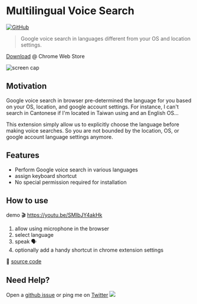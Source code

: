 # Multilingual Voice Search

[![GitHub](https://img.shields.io/github/license/hoishing/multilingual-voice-search)](https://opensource.org/licenses/MIT)

> Google voice search in languages different from your OS and location settings.

[Download][chrome-store] @ Chrome Web Store

![screen cap][screen]

## Motivation

Google voice search in browser pre-determined the language for you based on your OS, location, and google account settings. For instance, I can't search in Cantonese if I'm located in Taiwan using and an English OS...

This extension simply allow us to explicitly choose the language before making voice searches. So you are not bounded by the location, OS, or google account language settings anymore.

## Features

- Perform Google voice search in various languages
- assign keyboard shortcut
- No special permission required for installation

## How to use

demo 🎬 https://youtu.be/SMIbJY4akHk

1. allow using microphone in the browser
1. select language
1. speak 🗣️
1. optionally add a handy shortcut in chrome extension settings

🔗 [source code](https://github.com/hoishing/multilingual-voice-search)

## Need Help?

Open a [github issue](https://github.com/hoishing/multilingual-voice-search/issues) or ping me on [Twitter](https://twitter.com/hoishing) ![](https://api.iconify.design/logos/twitter.svg?width=20)

[chrome-store]: https://chrome.google.com/webstore/detail/multilingual-voice-search/ecfkiahgkikgihfhkmpggilephnaaidm
[screen]: https://lh3.googleusercontent.com/VdgcWwW9CXN3hHLVnx0tbRlIHz7_OD5Hjto4edXPdV1ynoHZLGxyT81u1FAs8kgBDu1Kttj-qihai6HYfDZXVO2X=w640-h400-e365-rj-sc0x00ffffff
